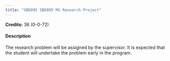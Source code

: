 ```yaml
---
title: "SBD895 SBD895 MS Research Project"
---
```

**Credits:** 36 (0-0-72)

#### Description
The research problem will be assigned by the supervisor. It is expected that the student will undertake the problem early in the program.